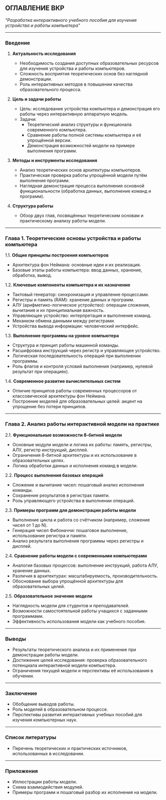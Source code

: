 ## **ОГЛАВЛЕНИЕ ВКР**  
*"Разработка интерактивного учебного пособия для изучения устройства и работы компьютера"*

---

### **Введение**  
1. **Актуальность исследования**  
   - Необходимость создания доступных образовательных ресурсов для изучения устройства и работы компьютеров.  
   - Сложность восприятия теоретических основ без наглядной демонстрации.  
   - Роль интерактивных методов в повышении качества образовательного процесса.  

2. **Цель и задачи работы**  
   - Цель: исследование устройства компьютера и демонстрация его работы через интерактивную аппаратную модель.  
   - Задачи:  
      - Теоретический анализ структуры и функционала современного компьютера.  
      - Сравнение работы полной системы компьютера и её упрощённой версии.  
      - Демонстрация возможностей модели на примере выполнения программ.  

3. **Методы и инструменты исследования**  
   - Анализ теоретических основ архитектуры компьютеров.  
   - Практическая проверка работы упрощённой модели путём выполнения программ.  
   - Наглядная демонстрация процесса выполнения основной функциональности (обработка данных, выполнение команд и программ).  

4. **Структура работы**  
   - Обзор двух глав, посвящённых теоретическим основам и практическому анализу работы модели.  

---

### **Глава 1. Теоретические основы устройства и работы компьютера**  
1.1. **Общие принципы построения компьютеров**  
   - Архитектура фон Неймана: основные идеи и их реализация.  
   - Базовые этапы работы компьютера: ввод данных, хранение, обработка, вывод.  

1.2. **Ключевые компоненты компьютера и их назначение**  
   - Тактовый генератор: синхронизация и управление процессами.  
   - Регистры и память (RAM): хранение данных и программ.  
   - АЛУ (арифметико-логическое устройство): операции сложения, вычитания и их принципиальная важность.  
   - Управляющее устройство: интерпретация и выполнение команд.  
   - Механизм обмена данными между регистрами.  
   - Устройства вывода информации: человеческий интерфейс.  

1.3. **Выполнение программы на уровне компьютера**  
   - Структура и принцип работы машинной команды.  
   - Расшифровка инструкций через регистр и управляющее устройство.  
   - Логическая последовательность операций при выполнении программы.   
   - Роль флагов и контроля условий выполнения (например, нулевой результат при операциях).  

1.4. **Современное развитие вычислительных систем**  
   - Отличие принципов работы современных процессоров от классовической архитектуры фон Неймана.  
   - Построение моделей для образовательных целей: акцент на упрощение без потери принципов.  

---

### **Глава 2. Анализ работы интерактивной модели на практике**  
2.1. **Функциональные возможности 8-битной модели**  
   - Основные модули модели и логика их работы: память, регистры, АЛУ, регистр инструкций, дисплей.  
   - Ограничения 8-битной архитектуры и их использование в образовательных целях.  
   - Логика обработки данных и исполнения команд в модели.  

2.2. **Процесс выполнения базовых операций**  
   - Сложение и вычитание чисел: пошаговый анализ исполнения команды.  
   - Сохранение результатов в регистрах памяти.  
   - Роль управляющего устройства в выполнении операций.  

2.3. **Примеры программ для демонстрации работы модели**  
   - Выполнение цикла и работа со счётчиком (например, сложение чисел от 1 до N).  
   - Генерация чисел Фибоначчи: пошаговое выполнение, использование регистра и памяти.  
   - Анализ результата выполнения программы через регистры и дисплей.  

2.4. **Сравнение работы модели с современными компьютерами**  
   - Аналогия базовых процессов: выполнение инструкций, работа АЛУ, хранение данных.  
   - Различия в архитектурах: масштабируемость, производительность.  
   - Обоснование выбора упрощённой архитектуры для образовательных целей.  

2.5. **Образовательное значение модели**  
   - Наглядность модели для студентов и преподавателей.  
   - Возможности самостоятельной работы учащихся с заданными программами.  
   - Эффективность использования модели как учебного пособия.  

---

### **Выводы**  
   - Результаты теоретического анализа и их применение при демонстрации работы модели.  
   - Достижение целей исследования: проверка образовательного потенциала интерактивной модели компьютера.  
   - Ограничения текущей модели и перспективы её использования в обучении.  

---

### **Заключение**  
   - Обобщение выводов работы.  
   - Роль моделей в образовательном процессе.  
   - Перспективы развития интерактивных учебных пособий для изучения компьютерных наук.  

---

### **Список литературы**  
   - Перечень теоретических и практических источников, использованных в исследовании.  

---

### **Приложения**  
   - Иллюстрации работы модели.  
   - Схема взаимодействия модулей.  
   - Примеры программ и пошаговый разбор их исполнения на модели.  
